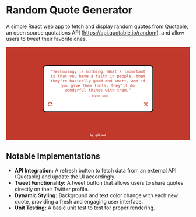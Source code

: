 # Random Quote Generator
A simple React web app to fetch and display random quotes from Quotable, an open source quotations API (https://api.quotable.io/random), and allow users to tweet their favorite ones.

![Random Quote Generator](public/random-quote-generator.png)

## Notable Implementations
- **API Integration:** A refresh button to fetch data from an external API (Quotable) and update the UI accordingly.
- **Tweet Functionality:** A tweet button that allows users to share quotes directly on their Twitter profile.
- **Dynamic Styling:** Background and text color change with each new quote, providing a fresh and engaging user interface.
- **Unit Testing:** A basic unit test to test for proper rendering.
